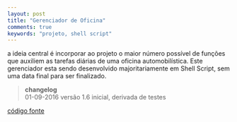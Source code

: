 ```yaml
---
layout: post
title: "Gerenciador de Oficina"
comments: true
keywords: "projeto, shell script"
---
```


a ideia central é incorporar ao projeto o maior número possível de funções que auxiliem as tarefas diárias de uma oficina automobilística. Este gerenciador esta sendo desenvolvido majoritariamente em Shell Script, sem uma data final para ser finalizado.

> **changelog** <br>
01-09-2016 versão 1.6 inicial, derivada de testes

[código fonte](https://github.com/h01000110/gerenciador-oficina)
